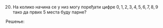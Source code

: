 20. На колико начина се у низ могу поређати цифре $0,1,2,3,4,5,6,7,8,9$ тако да првих 5 места буду парне?

Решење:


